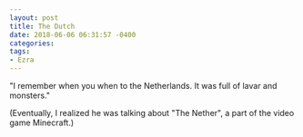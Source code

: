 ```yaml
---
layout: post
title: The Dutch
date: 2018-06-06 06:31:57 -0400
categories:
tags:
- Ezra
---
```


"I remember when you when to the Netherlands. It was full of lavar and monsters."

(Eventually, I realized he was talking about "The Nether", a part of the video game Minecraft.)

